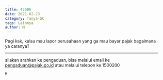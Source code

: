 ```yaml
---
title: 45506
date: 2021-02-23
category: Tanya-SC
tags: Lainnya
author: M
---
```


Pagi kak, kalau mau lapor perusahaan yang ga mau bayar pajak bagaimana ya caranya?

---

silakan arahkan ke pengaduan, bisa melalui email ke pengaduan@pajak.go.id atau melalui telepon ke 1500200

`M`
